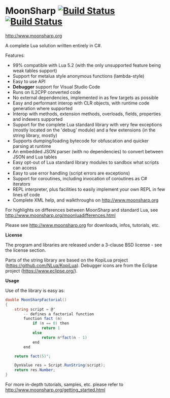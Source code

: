 MoonSharp       [![Build Status](https://travis-ci.org/xanathar/moonsharp.svg?branch=master)](https://travis-ci.org/xanathar/moonsharp) [![Build Status](https://img.shields.io/nuget/v/MoonSharp.svg)](https://www.nuget.org/packages/MoonSharp/)
=========
http://www.moonsharp.org   



A complete Lua solution written entirely in C#.

Features:
* 99% compatible with Lua 5.2 (with the only unsupported feature being weak tables support)
* Support for metalua style anonymous functions (lambda-style)
* Easy to use API
* **Debugger** support for Visual Studio Code
* Runs on IL2CPP converted code
* No external dependencies, implemented in as few targets as possible
* Easy and performant interop with CLR objects, with runtime code generation where supported
* Interop with methods, extension methods, overloads, fields, properties and indexers supported
* Support for the complete Lua standard library with very few exceptions (mostly located on the 'debug' module) and a few extensions (in the string library, mostly)
* Supports dumping/loading bytecode for obfuscation and quicker parsing at runtime
* An embedded JSON parser (with no dependencies) to convert between JSON and Lua tables
* Easy opt-out of Lua standard library modules to sandbox what scripts can access
* Easy to use error handling (script errors are exceptions)
* Support for coroutines, including invocation of coroutines as C# iterators
* REPL interpreter, plus facilities to easily implement your own REPL in few lines of code
* Complete XML help, and walkthroughs on http://www.moonsharp.org

For highlights on differences between MoonSharp and standard Lua, see http://www.moonsharp.org/moonluadifferences.html

Please see http://www.moonsharp.org for downloads, infos, tutorials, etc.


**License**

The program and libraries are released under a 3-clause BSD license - see the license section.

Parts of the string library are based on the KopiLua project (https://github.com/NLua/KopiLua).
Debugger icons are from the Eclipse project (https://www.eclipse.org/).


**Usage**

Use of the library is easy as:

```C#
double MoonSharpFactorial()
{
	string script = @"    
		-- defines a factorial function
		function fact (n)
			if (n == 0) then
				return 1
			else
				return n*fact(n - 1)
			end
		end

	return fact(5)";

	DynValue res = Script.RunString(script);
	return res.Number;
}
```

For more in-depth tutorials, samples, etc. please refer to http://www.moonsharp.org/getting_started.html








